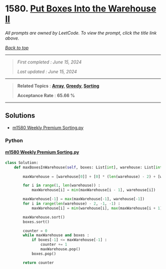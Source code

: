 # 1580. [Put Boxes Into the Warehouse II](<https://leetcode.com/problems/put-boxes-into-the-warehouse-ii>)

*All prompts are owned by LeetCode. To view the prompt, click the title link above.*

*[Back to top](<../README.md>)*

------

> *First completed : June 15, 2024*
>
> *Last updated : June 15, 2024*

------

> **Related Topics** : **[Array](<by_topic/Array.md>), [Greedy](<by_topic/Greedy.md>), [Sorting](<by_topic/Sorting.md>)**
>
> **Acceptance Rate** : **65.66 %**

------

## Solutions

- [m1580 Weekly Premium Sorting.py](<../my-submissions/m1580 Weekly Premium Sorting.py>)
### Python
#### [m1580 Weekly Premium Sorting.py](<../my-submissions/m1580 Weekly Premium Sorting.py>)
```Python
class Solution:
    def maxBoxesInWarehouse(self, boxes: List[int], warehouse: List[int]) -> int:
        
        maxWarehouse = [warehouse[0]] + [0] * (len(warehouse) - 2) + [warehouse[-1]]

        for i in range(1, len(warehouse)) :
            maxWarehouse[i] = min(maxWarehouse[i - 1], warehouse[i])

        maxWarehouse[-1] = max(maxWarehouse[-1], warehouse[-1])
        for i in range(len(warehouse) - 2, -1, -1) :
            maxWarehouse[i] = min(warehouse[i], max(maxWarehouse[i + 1], maxWarehouse[i]))

        maxWarehouse.sort()
        boxes.sort()

        counter = 0
        while maxWarehouse and boxes :
            if boxes[-1] <= maxWarehouse[-1] :
                counter += 1
                maxWarehouse.pop()
            boxes.pop()

        return counter
```

